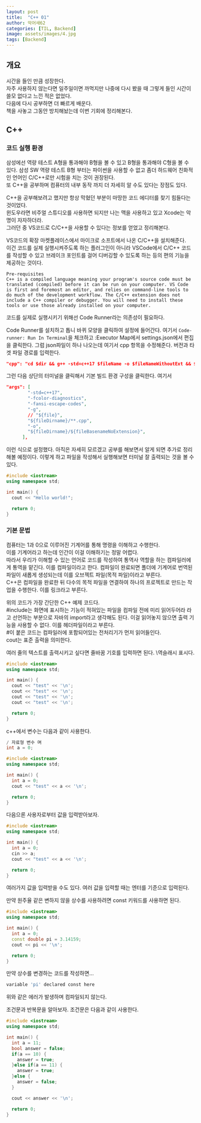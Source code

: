 ```yaml
---
layout: post
title:  "C++ 01"
author: 악어새62
categories: [TIL, Backend]
image: assets/images/4.jpg
tags: [Backend]
---
```

## 개요

시간을 들인 만큼 성장한다.  
자주 사용하지 않는다면 일주일이면 까먹지만 나중에 다시 봤을 때 그렇게 들인 시간이 쓸모 없다고 느낀 적은 없었다.  
다음에 다시 공부하면 더 빠르게 배운다.  
책을 사놓고 그동안 방치해놨는데 이번 기회에 정리해본다.

## C++

### 코드 실행 환경
삼성에선 역량 테스트 A형을 통과해야 B형을 볼 수 있고 B형을 통과해야 C형을 볼 수 있다. 삼성 SW 역량 테스트 B형 부터는 파이썬을 사용할 수 없고 좀더 하드웨어 친화적인 언어인 C/C++로만 시험을 치는 것이 권장된다.  
또 C++을 공부하며 컴퓨터의 내부 동작 까지 더 자세히 알 수도 있다는 장점도 있다.  

C++을 공부해보려고 했지만 항상 막혔던 부분이 마땅한 코드 에디터를 찾기 힘들다는 것이었다.  
윈도우라면 비주얼 스튜디오를 사용하면 되지만 나는 맥을 사용하고 있고 Xcode는 악명이 자자하더라.  
그러던 중 VS코드로 C/C++을 사용할 수 있다는 정보를 얻었고 정리해본다.

VS코드의 확장 마켓플레이스에서 마이크로 소프트에서 나온 C/C++을 설치해준다.  
이건 코드를 실제 실행시켜주도록 하는 플러그인이 아니라 VSCode에서 C/C++ 코드를 작성할 수 있고 브레이크 포인트를 걸어 디버깅할 수 있도록 하는 등의 편의 기능을 제공하는 것이다.  
```
Pre-requisites
C++ is a compiled language meaning your program's source code must be translated (compiled) before it can be run on your computer. VS Code is first and foremost an editor, and relies on command-line tools to do much of the development workflow. The C/C++ extension does not include a C++ compiler or debugger. You will need to install these tools or use those already installed on your computer.
```
코드를 실제로 실행시키기 위해선 Code Runner라는 의존성이 필요하다.

Code Runner를 설치하고 톱니 바퀴 모양을 클릭하여 설정에 들어간다. 여기서 `Code-runner: Run In Terminal`을 체크하고 :Executor Map에서 settings.json에서 편집을 클릭한다. 그럼 json파일이 하나 나오는데 여기서 cpp 항목을 수정해준다. 버전과 타겟 파일 경로를 입력한다.
```json
"cpp": "cd $dir && g++ -std=c++17 $fileName -o $fileNameWithoutExt && $dir$fileNameWithoutExt",
```
그런 다음 상단의 터미널을 클릭해서 기본 빌드 환경 구성을 클릭한다. 여기서 
```json
"args": [
        "-std=c++17",
        "-fcolor-diagnostics",
        "-fansi-escape-codes",
        "-g",
        // "${file}",
        "${fileDirname}/**.cpp",
        "-o",
        "${fileDirname}/${fileBasenameNoExtension}",
      ],
```
이런 식으로 설정했다. 아직은 자세히 모르겠고 공부를 해보면서 알게 되면 추가로 정리해볼 예정이다. 
이렇게 하고 파일을 작성해서 실행해보면 터미널 잘 출력되는 것을 볼 수 있다.
```cpp
#include <iostream>
using namespace std;

int main() {
  cout << "Hello world!";

  return 0;
}
```

### 기본 문법

컴퓨터는 1과 0으로 이루어진 기계어를 통해 명령을 이해하고 수행한다.  
이를 기계어라고 하는데 인간이 이걸 이해하기는 정말 어렵다.  
따라서 우리가 이해할 수 있는 언어로 코드를 작성하여 통역사 역할을 하는 컴파일러에게 통역을 맡긴다. 이를 컴파일이라고 한다.  컴파일이 완료되면 폴더에 기계어로 번역된 파일이 새롭게 생성되는데 이를 오브젝트 파일(목적 파일)이라고 부른다.  
C++은 컴파일을 완료한 뒤 다수의 목적 파일을 연결하여 하나의 프로젝트로 만드는 작업을 수행한다. 이를 링크라고 부른다.

위의 코드가 가장 간단한 C++ 예제 코드다.  
#include는 화면에 표시하는 기능이 적혀있는 파일을 컴파일 전에 미리 읽어두어라 라고 선언하는 부분으로 자바의 import라고 생각해도 된다. 이걸 읽어놓지 않으면 출력 기능을 사용할 수 없다. 이를 헤더파일이라고 부른다.  
#이 붙은 코드는 컴파일러에 포함되어있는 전처리기가 먼저 읽어들인다.  
cout는 표준 출력을 의미한다.

여러 줄의 텍스트를 출력시키고 싶다면 줄바꿈 기호를 입력하면 된다. \역슬래시 표시다.
```cpp
#include <iostream>
using namespace std;

int main() {
  cout << "test" << '\n';
  cout << "test" << '\n';
  cout << "test" << '\n';
  cout << "test" << '\n';

  return 0;
}
```

c++에서 변수는 다음과 같이 사용한다.
```cpp
/ 자료형 변수 며
int a = 0;
```
```cpp
#include <iostream>
using namespace std;

int main() {
  int a = 0;
  cout << "test" << a << '\n';

  return 0;
}
```

다음으론 사용자로부터 값을 입력받아보자.
```cpp
#include <iostream>
using namespace std;

int main() {
  int a = 0;
  cin >> a;
  cout << "test" << a << '\n';

  return 0;
}
```
여러가지 값을 입력받을 수도 있다. 여러 값을 입력할 때는 엔터를 기준으로 입력된다.

만약 원주율 같은 변하지 않을 상수를 사용하려면 const 키워드를 사용하면 된다.
```cpp
#include <iostream>
using namespace std;

int main() {
  int a = 0;
  const double pi = 3.14159;
  cout << pi << '\n';

  return 0;
}
```
만약 상수를 변경하는 코드를 작성하면...
```bash
variable 'pi' declared const here
```
위와 같은 에러가 발생하며 컴파일되지 않는다.

조건문과 반복문을 알아보자.
조건문은 다음과 같이 사용한다. 
```cpp
#include <iostream>
using namespace std;

int main() {
  int a = 11;
  bool answer = false;
  if(a == 10) {
    answer = true;
  }else if(a == 11) {
    answer = true;
  }else {
    answer = false;
  }

  cout << answer << '\n';

  return 0;
}
```